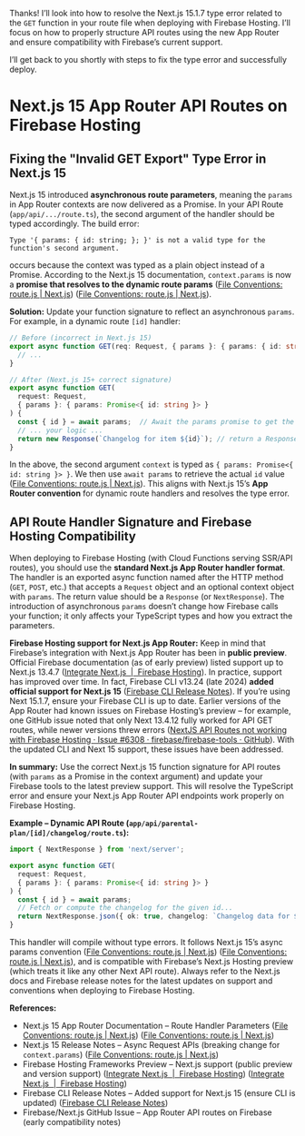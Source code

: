 Thanks! I’ll look into how to resolve the Next.js 15.1.7 type error related to the `GET` function in your route file when deploying with Firebase Hosting. I’ll focus on how to properly structure API routes using the new App Router and ensure compatibility with Firebase’s current support.

I’ll get back to you shortly with steps to fix the type error and successfully deploy.

# Next.js 15 App Router API Routes on Firebase Hosting

## Fixing the "Invalid GET Export" Type Error in Next.js 15

Next.js 15 introduced **asynchronous route parameters**, meaning the `params` in App Router contexts are now delivered as a Promise. In your API Route (`app/api/.../route.ts`), the second argument of the handler should be typed accordingly. The build error: 

```
Type '{ params: { id: string; }; }' is not a valid type for the function's second argument.
``` 

occurs because the context was typed as a plain object instead of a Promise. According to the Next.js 15 documentation, `context.params` is now a **promise that resolves to the dynamic route params** ([File Conventions: route.js | Next.js](https://nextjs.org/docs/app/api-reference/file-conventions/route#parameters#:~:text=,parameters%20for%20the%20current%20route)) ([File Conventions: route.js | Next.js](https://nextjs.org/docs/app/api-reference/file-conventions/route#parameters#:~:text=Version%20Changes%20%60v15.0.0,Route%20Handlers%20are%20introduced)). 

**Solution:** Update your function signature to reflect an asynchronous `params`. For example, in a dynamic route `[id]` handler:

```ts
// Before (incorrect in Next.js 15)
export async function GET(req: Request, { params }: { params: { id: string } }) {
  // ... 
}

// After (Next.js 15+ correct signature)
export async function GET(
  request: Request, 
  { params }: { params: Promise<{ id: string }> }
) {
  const { id } = await params;  // Await the params promise to get the id
  // ... your logic ...
  return new Response(`Changelog for item ${id}`); // return a Response/NextResponse
}
```

In the above, the second argument `context` is typed as `{ params: Promise<{ id: string }> }`. We then use `await params` to retrieve the actual `id` value ([File Conventions: route.js | Next.js](https://nextjs.org/docs/app/api-reference/file-conventions/route#parameters#:~:text=export%20async%20function%20GET,%3D%20await%20params)). This aligns with Next.js 15’s **App Router convention** for dynamic route handlers and resolves the type error.

## API Route Handler Signature and Firebase Hosting Compatibility

When deploying to Firebase Hosting (with Cloud Functions serving SSR/API routes), you should use the **standard Next.js App Router handler format**. The handler is an exported async function named after the HTTP method (`GET`, `POST`, etc.) that accepts a `Request` object and an optional context object with `params`. The return value should be a `Response` (or `NextResponse`). The introduction of asynchronous `params` doesn’t change how Firebase calls your function; it only affects your TypeScript types and how you extract the parameters.

**Firebase Hosting support for Next.js App Router:** Keep in mind that Firebase’s integration with Next.js App Router has been in **public preview**. Official Firebase documentation (as of early preview) listed support up to Next.js 13.4.7 ([Integrate Next.js  |  Firebase Hosting](https://firebase.google.com/docs/hosting/frameworks/nextjs#:~:text=Using%20the%20Firebase%20CLI%2C%20you,7)). In practice, support has improved over time. In fact, Firebase CLI v13.24 (late 2024) **added official support for Next.js 15** ([Firebase CLI Release Notes](https://firebase.google.com/support/release-notes/cli#:~:text=Version%2013.24.0%20,2024)). If you’re using Next 15.1.7, ensure your Firebase CLI is up to date. Earlier versions of the App Router had known issues on Firebase Hosting’s preview – for example, one GitHub issue noted that only Next 13.4.12 fully worked for API GET routes, while newer versions threw errors ([NextJS API Routes not working with Firebase Hosting · Issue #6308 · firebase/firebase-tools · GitHub](https://github.com/firebase/firebase-tools/issues/6308#:~:text=%40ritvij14%2C%20yes%20it%20is%20the,500%20errors%20on%20all%20requests)). With the updated CLI and Next 15 support, these issues have been addressed.

**In summary:** Use the correct Next.js 15 function signature for API routes (with `params` as a Promise in the context argument) and update your Firebase tools to the latest preview support. This will resolve the TypeScript error and ensure your Next.js App Router API endpoints work properly on Firebase Hosting.

**Example – Dynamic API Route (`app/api/parental-plan/[id]/changelog/route.ts`):**

```ts
import { NextResponse } from 'next/server';

export async function GET(
  request: Request, 
  { params }: { params: Promise<{ id: string }> }
) {
  const { id } = await params;
  // Fetch or compute the changelog for the given id...
  return NextResponse.json({ ok: true, changelog: `Changelog data for ${id}` });
}
```

This handler will compile without type errors. It follows Next.js 15’s async params convention ([File Conventions: route.js | Next.js](https://nextjs.org/docs/app/api-reference/file-conventions/route#parameters#:~:text=,parameters%20for%20the%20current%20route)) ([File Conventions: route.js | Next.js](https://nextjs.org/docs/app/api-reference/file-conventions/route#parameters#:~:text=export%20async%20function%20GET,%3D%20await%20params)), and is compatible with Firebase’s Next.js Hosting preview (which treats it like any other Next API route). Always refer to the Next.js docs and Firebase release notes for the latest updates on support and conventions when deploying to Firebase Hosting. 

**References:**

- Next.js 15 App Router Documentation – Route Handler Parameters ([File Conventions: route.js | Next.js](https://nextjs.org/docs/app/api-reference/file-conventions/route#parameters#:~:text=,parameters%20for%20the%20current%20route)) ([File Conventions: route.js | Next.js](https://nextjs.org/docs/app/api-reference/file-conventions/route#parameters#:~:text=export%20async%20function%20GET,%3D%20await%20params))  
- Next.js 15 Release Notes – Async Request APIs (breaking change for `context.params`) ([File Conventions: route.js | Next.js](https://nextjs.org/docs/app/api-reference/file-conventions/route#parameters#:~:text=Version%20Changes%20%60v15.0.0,Route%20Handlers%20are%20introduced))  
- Firebase Hosting Frameworks Preview – Next.js support (public preview and version support) ([Integrate Next.js  |  Firebase Hosting](https://firebase.google.com/docs/hosting/frameworks/nextjs#:~:text=Using%20the%20Firebase%20CLI%2C%20you,7)) ([Integrate Next.js  |  Firebase Hosting](https://firebase.google.com/docs/hosting/frameworks/nextjs#:~:text=Note%3A%20Framework,along%20with%20improved%20GitHub%20integration))  
- Firebase CLI Release Notes – Added support for Next.js 15 (ensure CLI is updated) ([Firebase CLI Release Notes](https://firebase.google.com/support/release-notes/cli#:~:text=Version%2013.24.0%20,2024))  
- Firebase/Next.js GitHub Issue – App Router API routes on Firebase (early compatibility notes)